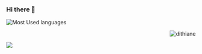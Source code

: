 ### Hi there 👋
![Most Used languages](https://github-stats.liuli.lol/api/top-langs/?username=dithiane&layout=compact)

<p align="right">
  <img src="https://komarev.com/ghpvc/?username=dithiane&label=PROFILE+VIEWS" alt="dithiane" />
</p>

![](https://hit.yhype.me/github/profile?user_id=51173079)
